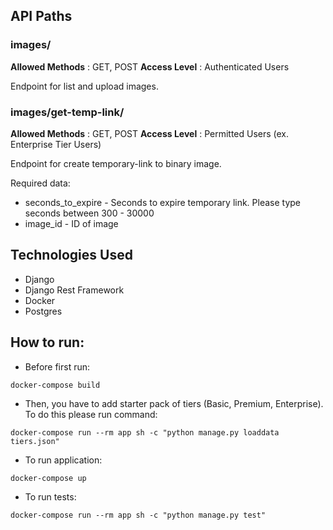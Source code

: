 ## API Paths

### images/
**Allowed Methods** : GET, POST
**Access Level** : Authenticated Users

Endpoint for list and upload images.

### images/get-temp-link/
**Allowed Methods** : GET, POST
**Access Level** : Permitted Users (ex. Enterprise Tier Users)

Endpoint for create temporary-link to binary image.

Required data:
- seconds_to_expire - Seconds to expire temporary link. Please type seconds between 300 - 30000
- image_id - ID of image 

## Technologies Used
- Django
- Django Rest Framework
- Docker
- Postgres

## How to run:
- Before first run:
```
docker-compose build
```
- Then, you have to add starter pack of tiers (Basic, Premium, Enterprise). To do this please run command:
```
docker-compose run --rm app sh -c "python manage.py loaddata tiers.json"
```
- To run application:
```
docker-compose up
```
- To run tests:
```
docker-compose run --rm app sh -c "python manage.py test"
```
